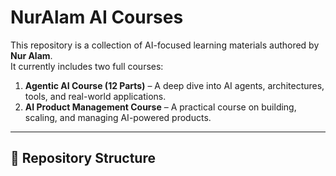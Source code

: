 # NurAlam AI Courses

This repository is a collection of AI-focused learning materials authored by **Nur Alam**.  
It currently includes two full courses:

1. **Agentic AI Course (12 Parts)** – A deep dive into AI agents, architectures, tools, and real-world applications.
2. **AI Product Management Course** – A practical course on building, scaling, and managing AI-powered products.

---

## 📂 Repository Structure
